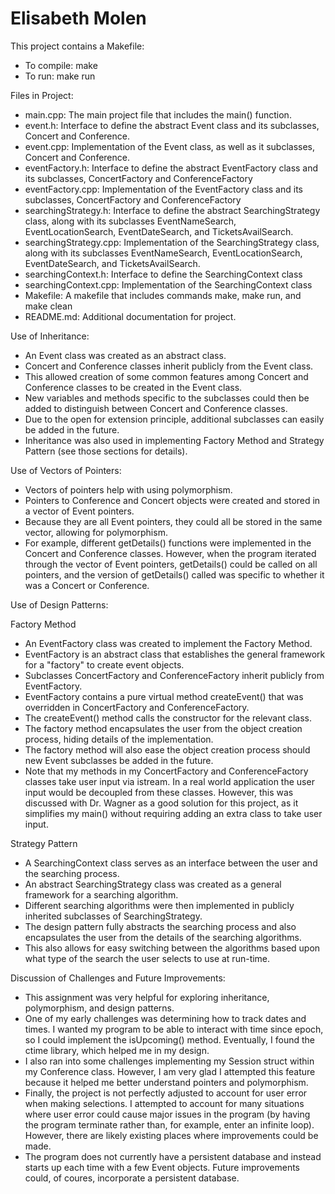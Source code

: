 # Elisabeth Molen 

This project contains a Makefile:
- To compile: make
- To run: make run

Files in Project:
- main.cpp: The main project file that includes the main() function.
- event.h: Interface to define the abstract Event class and its subclasses, Concert and Conference.
- event.cpp: Implementation of the Event class, as well as it subclasses, Concert and Conference.
- eventFactory.h: Interface to define the abstract EventFactory class and its subclasses, ConcertFactory and ConferenceFactory
- eventFactory.cpp: Implementation of the EventFactory class and its subclasses, ConcertFactory and ConferenceFactory
- searchingStrategy.h: Interface to define the abstract SearchingStrategy class, along with its subclasses EventNameSearch, EventLocationSearch, EventDateSearch, and TicketsAvailSearch.
- searchingStrategy.cpp: Implementation of the SearchingStrategy class, along with its subclasses EventNameSearch, EventLocationSearch, EventDateSearch, and TicketsAvailSearch.
- searchingContext.h: Interface to define the SearchingContext class
- searchingContext.cpp: Implementation of the SearchingContext class
- Makefile: A makefile that includes commands make, make run, and make clean
- README.md: Additional documentation for project.


Use of Inheritance:
- An Event class was created as an abstract class.
- Concert and Conference classes inherit publicly from the Event class.
- This allowed creation of some common features among Concert and Conference classes to be created in the Event class.
- New variables and methods specific to the subclasses could then be added to distinguish between Concert and Conference classes.
- Due to the open for extension principle, additional subclasses can easily be added in the future.
- Inheritance was also used in implementing Factory Method and Strategy Pattern (see those sections for details).

Use of Vectors of Pointers:
- Vectors of pointers help with using polymorphism.
- Pointers to Conference and Concert objects were created and stored in a vector of Event pointers. 
- Because they are all Event pointers, they could all be stored in the same vector, allowing for polymorphism.
- For example, different getDetails() functions were implemented in the Concert and Conference classes.  However, when the program iterated through the vector of Event pointers, getDetails() could be called on all pointers, and the version of getDetails() called was specific to whether it was a Concert or Conference.


Use of Design Patterns:

Factory Method 
- An EventFactory class was created to implement the Factory Method.
- EventFactory is an abstract class that establishes the general framework for a "factory" to create event objects.  
- Subclasses ConcertFactory and ConferenceFactory inherit publicly from EventFactory.
- EventFactory contains a pure virtual method createEvent() that was overridden in ConcertFactory and ConferenceFactory.
- The createEvent() method calls the constructor for the relevant class.
- The factory method encapsulates the user from the object creation process, hiding details of the implementation.
- The factory method will also ease the object creation process should new Event subclasses be added in the future.
- Note that my methods in my ConcertFactory and ConferenceFactory classes take user input via istream.  In a real world application the user input would be decoupled from these classes.  However, this was discussed with Dr. Wagner as a good solution for this project, as it simplifies my main() without requiring adding an extra class to take user input.

Strategy Pattern
- A SearchingContext class serves as an interface between the user and the searching process.  
- An abstract SearchingStrategy class was created as a general framework for a searching algorithm.  
- Different searching algorithms were then implemented in publicly inherited subclasses of SearchingStrategy.
- The design pattern fully abstracts the searching process and also encapsulates the user from the details of the searching algorithms.
- This also allows for easy switching between the algorithms based upon what type of the search the user selects to use at run-time.


Discussion of Challenges and Future Improvements:
- This assignment was very helpful for exploring inheritance, polymorphism, and design patterns.
- One of my early challenges was determining how to track dates and times. I wanted my program to be able to interact with time since epoch, so I could implement the isUpcoming() method.  Eventually, I found the ctime library, which helped me in my design.
- I also ran into some challenges implementing my Session struct within my Conference class.  However, I am very glad I attempted this feature because it helped me better understand pointers and polymorphism.
- Finally, the project is not perfectly adjusted to account for user error when making selections. I attempted to account for many situations where user error could cause major issues in the program (by having the program terminate rather than, for example, enter an infinite loop).  However, there are likely existing places where improvements could be made.
- The program does not currently have a persistent database and instead starts up each time with a few Event objects.  Future improvements could, of coures, incorporate a persistent database.  

